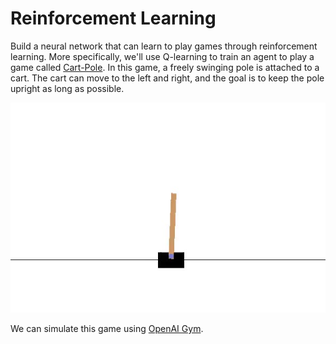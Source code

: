 # Reinforcement Learning

Build a neural network that can learn to play games through reinforcement learning. More specifically, we'll use Q-learning to train an agent to play a game called [Cart-Pole](https://gym.openai.com/envs/CartPole-v0). In this game, a freely swinging pole is attached to a cart. The cart can move to the left and right, and the goal is to keep the pole upright as long as possible.

![Cart-Pole](assets/cart-pole.jpg)

We can simulate this game using [OpenAI Gym](https://gym.openai.com/).